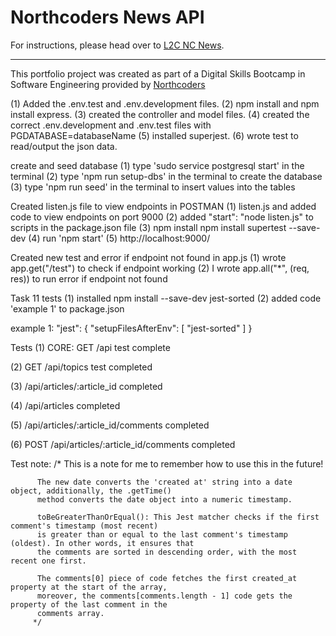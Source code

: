 # Northcoders News API

For instructions, please head over to [L2C NC News](https://l2c.northcoders.com/courses/be/nc-news).



--- 

This portfolio project was created as part of a Digital Skills Bootcamp in Software Engineering provided by [Northcoders](https://northcoders.com/)


(1) Added the .env.test and .env.development files.
(2) npm install and npm install express.
(3) created the controller and model files.
(4) created the correct .env.development and .env.test files with PGDATABASE=databaseName
(5) installed superjest.
(6) wrote test to read/output the json data.


create and seed database
(1) type 'sudo service postgresql start' in the terminal
(2) type 'npm run setup-dbs' in the terminal to create the database
(3) type 'npm run seed' in the terminal to insert values into the tables

Created listen.js file to view endpoints in POSTMAN
(1) listen.js and added code to view endpoints on port 9000
(2) added "start": "node listen.js" to scripts in the package.json file 
(3) npm install npm install supertest --save-dev
(4) run 'npm start'
(5) http://localhost:9000/

Created new test and error if endpoint not found in app.js
(1) wrote app.get("/test") to check if endpoint working
(2) I wrote app.all("*", (req, res)) to run error if endpoint not found

Task 11 tests
(1) installed npm install --save-dev jest-sorted
(2) added code 'example 1' to package.json

example 1:
"jest": {
    "setupFilesAfterEnv": [
      "jest-sorted"
    ]
  }

  

Tests
(1) CORE: GET /api test complete

(2) GET /api/topics test completed

(3) /api/articles/:article_id completed

(4) /api/articles completed

(5) /api/articles/:article_id/comments completed

(6) POST /api/articles/:article_id/comments completed



Test note:
          /*
          This is a note for me to remember how to use this in the future!
          
          The new date converts the 'created at' string into a date object, additionally, the .getTime() 
          method converts the date object into a numeric timestamp. 

          toBeGreaterThanOrEqual(): This Jest matcher checks if the first comment's timestamp (most recent) 
          is greater than or equal to the last comment's timestamp (oldest). In other words, it ensures that 
          the comments are sorted in descending order, with the most recent one first. 

          The comments[0] piece of code fetches the first created_at property at the start of the array, 
          moreover, the comments[comments.length - 1] code gets the property of the last comment in the 
          comments array. 
         */